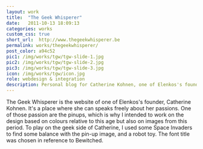 ```yaml
---
layout: work
title:  "The Geek Whisperer"
date:   2011-10-13 18:09:13
categories: works
custom_css: true
short_url:  http://www.thegeekwhisperer.be
permalink: works/thegeekwhisperer/
post_color: a94c52
pic1: /img/works/tgw/tgw-slide-1.jpg
pic2: /img/works/tgw/tgw-slide-2.jpg
pic3: /img/works/tgw/tgw-slide-3.jpg
icon: /img/works/tgw/icon.jpg
role: webdesign & integration
description: Personal blog for Catherine Kohnen, one of Elenkos's founder.
---
```


The Geek Whisperer is the website of one of Elenkos's founder, Catherine Kohnen. It's a place where she can speaks freely about her passions. One of those passion are the pinups, which is why I intended to work on the design based on colours relative to this age but also on images from this period. To play on the geek side of Catherine, I used some Space Invaders to find some balance with the pin-up image, and a robot toy. The font title was chosen in reference to Bewitched.